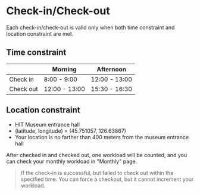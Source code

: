 # Check-in/Check-out

Each check-in/check-out is valid only when both time constraint and location constraint are met.

## Time constraint

||Morning|Afternoon|
|-|-|-|
|Check in|8:00 - 9:00|12:00 - 13:00|
|Check out|12:00 - 13:00|15:30 - 16:30|

## Location constraint

+ HIT Museum entrance hall
+ (latitude, longitude) = (45.751057, 126.63867)
+ Your location is no farther than 400 meters from the museum entrance hall

After checked in and checked out, one workload will be counted, and you can check your monthly workload in "Monthly" page.

> If the check-in is successful, but failed to check out within the specified time. You can force a checkout, but it cannot increment your workload.

